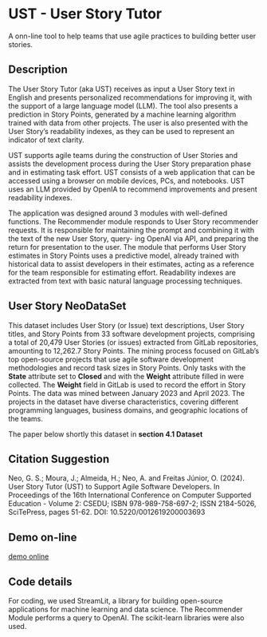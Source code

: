 # UST - User Story Tutor

A onn-line tool to help teams that use agile practices to building better user stories.

## Description

The User Story Tutor (aka UST) receives as input a User Story text in English and presents personalized recommendations for improving it, with the support of a large language model (LLM). The tool also presents a prediction in Story Points, generated by a machine learning algorithm trained with data from other projects. The user is also presented with the User Story’s readability indexes, as they can be used to represent an indicator of text clarity.

UST supports agile teams during the construction of User Stories and assists the development process during the User Story preparation phase and in estimating task effort. UST consists of a web application that can be accessed using a browser on mobile devices, PCs, and notebooks. UST uses an LLM provided by OpenIA to recommend improvements and present readability indexes. 

The application was designed around 3 modules with well-defined functions. The Recommender module responds to User Story recommender requests. It is responsible for maintaining the prompt and combining it with the text of the new User Story, query-
ing OpenAI via API, and preparing the return for presentation to the user. The module that performs User Story estimates in Story Points uses a predictive model, already trained with historical data to assist developers in their estimates, acting as a reference for
the team responsible for estimating effort. Readability indexes are extracted from text with basic natural language processing techniques. 

## User Story NeoDataSet

This dataset includes User Story (or Issue) text descriptions, User Story titles, and Story Points from 33 software development projects, comprising a total of 20,479 User Stories (or issues) extracted from GitLab repositories, amounting to 12,262.7 Story Points. The mining process focused on GitLab’s top open-source projects that use agile software development methodologies and record task sizes in Story Points. Only tasks with the **State** attribute set to **Closed** and with the **Weight** attribute filled in were collected. The **Weight** field in GitLab is used to record the effort in Story Points. The data was mined between January 2023 and April 2023. The projects in the dataset have diverse characteristics, covering different programming languages, business domains, and geographic locations of the teams.

The paper below shortly this dataset in **section 4.1 Dataset**  

## Citation Suggestion
Neo, G. S.; Moura, J.; Almeida, H.; Neo, A. and Freitas Júnior, O. (2024). User Story Tutor (UST) to Support Agile Software Developers. In Proceedings of the 16th International Conference on Computer Supported Education - Volume 2: CSEDU; ISBN 978-989-758-697-2; ISSN 2184-5026, SciTePress, pages 51-62. DOI: 10.5220/0012619200003693 

## Demo on-line

[demo online](https://userstoryteach.streamlit.app/)

## Code details

For coding, we used StreamLit, a library for building open-source applications for machine learning and data science. The Recommender Module performs a query to OpenAI. The scikit-learn libraries were also used.

